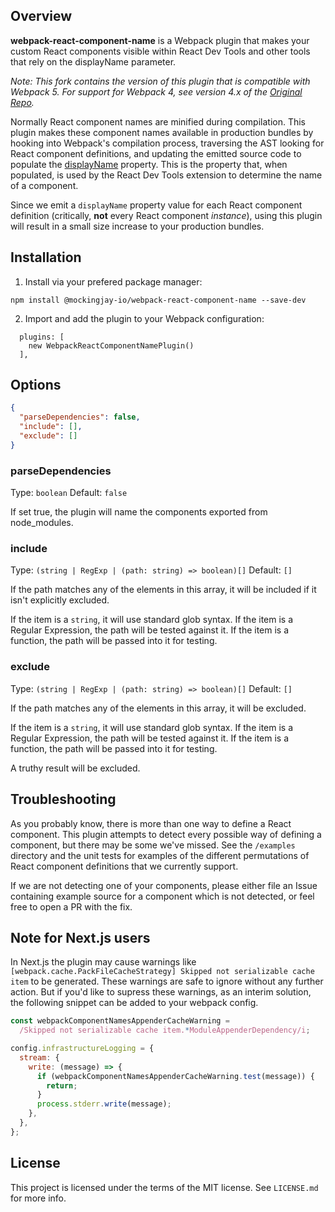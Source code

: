 ## Overview

**webpack-react-component-name** is a Webpack plugin that makes your custom
React components visible within React Dev Tools and other tools that rely on the displayName parameter.

_Note: This fork contains the version of this plugin that is compatible with
Webpack 5. For support for Webpack 4, see version 4.x of the [Original Repo](https://github.com/runreflect/webpack-react-component-name/releases/tag/4.0.5)._

Normally React component names are minified during compilation. This plugin
makes these component names available in production bundles by hooking into
Webpack's compilation process, traversing the AST looking for React component
definitions, and updating the emitted source code to populate the
[displayName](https://reactjs.org/docs/react-component.html#displayname)
property. This is the property that, when populated, is used by the React Dev
Tools extension to determine the name of a component.

Since we emit a `displayName` property value for each React component definition
(critically, **not** every React component _instance_), using this plugin will
result in a small size increase to your production bundles.

## Installation

1. Install via your prefered package manager:

```
npm install @mockingjay-io/webpack-react-component-name --save-dev
```

2. Import and add the plugin to your Webpack configuration:

```
  plugins: [
    new WebpackReactComponentNamePlugin()
  ],
```

## Options

```json
{
  "parseDependencies": false,
  "include": [],
  "exclude": []
}
```

### parseDependencies

Type: `boolean`
Default: `false`

If set true, the plugin will name the components exported from node_modules.

### include

Type: `(string | RegExp | (path: string) => boolean)[]` Default: `[]`

If the path matches any of the elements in this array, it will be included if it isn't explicitly excluded.

If the item is a `string`, it will use standard glob syntax. If the item is a Regular Expression, the path will be tested against it. If the item is a function, the path will be passed into it for testing.

### exclude

Type: `(string | RegExp | (path: string) => boolean)[]` Default: `[]`

If the path matches any of the elements in this array, it will be excluded.

If the item is a `string`, it will use standard glob syntax. If the item is a Regular Expression, the path will be tested against it. If the item is a function, the path will be passed into it for testing.

A truthy result will be excluded.

## Troubleshooting

As you probably know, there is more than one way to define a React component. This
plugin attempts to detect every possible way of defining a component, but there may
be some we've missed. See the `/examples` directory and the unit tests for examples
of the different permutations of React component definitions that we currently support.

If we are not detecting one of your components, please either file an Issue containing
example source for a component which is not detected, or feel free to open a PR with
the fix.

## Note for Next.js users

In Next.js the plugin may cause warnings like `[webpack.cache.PackFileCacheStrategy] Skipped not serializable cache item` to be generated. These warnings are safe to ignore without any further action. But if you'd like to supress these warnings, as an interim solution, the following snippet can be added to your webpack config.

```js
const webpackComponentNamesAppenderCacheWarning =
  /Skipped not serializable cache item.*ModuleAppenderDependency/i;

config.infrastructureLogging = {
  stream: {
    write: (message) => {
      if (webpackComponentNamesAppenderCacheWarning.test(message)) {
        return;
      }
      process.stderr.write(message);
    },
  },
};
```

## License

This project is licensed under the terms of the MIT license. See `LICENSE.md` for more info.
